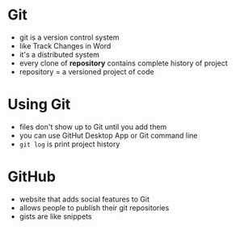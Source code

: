 # Git
- git is a version control system
- like Track Changes in Word
- it's a distributed system
- every clone of **repository** contains complete history of project
- repository = a versioned project of code

# Using Git
- files don't show up to Git until you add them
- you can use GitHut Desktop App or Git command line
- `git log` is print project history

# GitHub
- website that adds social features to Git
- allows people to publish their git repositories
- gists are like snippets
